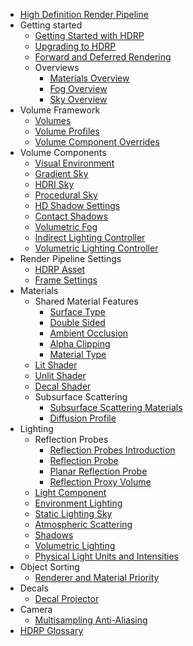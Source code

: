 * [High Definition Render Pipeline](index)
* Getting started
  * [Getting Started with HDRP](Getting-started-with-HDRP)
  * [Upgrading to HDRP](Upgrading-To-HDRP)
  * [Forward and Deferred Rendering](Forward-And-Deferred-Rendering)
  * Overviews
    * [Materials Overview](Materials-Shaders-Overview)
    * [Fog Overview](Fog-Overview)
    * [Sky Overview](Sky-Overview)
* Volume Framework
  * [Volumes](Volumes)
  * [Volume Profiles](Volume-Profile)
  * [Volume Component Overrides](Volume-Components)
* Volume Components
  * [Visual Environment](Visual-Environment)
  * [Gradient Sky](Gradient-Sky)
  * [HDRI Sky](HDRI-Sky)
  * [Procedural Sky](Procedural-Sky)
  * [HD Shadow Settings](HD-Shadow-Settings)
  * [Contact Shadows](Contact-Shadows)
  * [Volumetric Fog](Volumetric-Fog)
  * [Indirect Lighting Controller](Indirect-Lighting-Controller)
  * [Volumetric Lighting Controller](Volumetric-Lighting-Controller)
* Render Pipeline Settings
  * [HDRP Asset](HDRP-Asset)
  * [Frame Settings](Frame-Settings)
* Materials
  * Shared Material Features
    * [Surface Type](Surface-Type)
    * [Double Sided](Double-Sided)
    * [Ambient Occlusion](Ambient-Occlusion)
    * [Alpha Clipping](Alpha-Clipping)
    * [Material Type](Material-Type)
  * [Lit Shader](Lit-Shader)
  * [Unlit Shader](Unlit-Shader)
  * [Decal Shader](Decal-Shader)
  * Subsurface Scattering
    * [Subsurface Scattering Materials](Subsurface-Scattering)
    * [Diffusion Profile](Diffusion-Profile)
* Lighting
  * Reflection Probes
    * [Reflection Probes Introduction](Reflection-Probes-Intro)
    * [Reflection Probe](Reflection-Probe)
    * [Planar Reflection Probe](Planar-Reflection-Probe)
    * [Reflection Proxy Volume](Reflection-Proxy-Volume)
  * [Light Component](Light-Component)
  * [Environment Lighting](Environment-Lighting)
  * [Static Lighting Sky](Static-Lighting-Sky)
  * [Atmospheric Scattering](Atmospheric-Scattering)
  * [Shadows](Shadows)
  * [Volumetric Lighting](Volumetric-Lighting)
  * [Physical Light Units and Intensities](Physical-Light-Units)
* Object Sorting
  * [Renderer and Material Priority](Renderer-And-Material-Priority)
* Decals
  * [Decal Projector](Decal-Projector)
* Camera
  * [Multisampling Anti-Aliasing](MSAA)
* [HDRP Glossary](Glossary)

